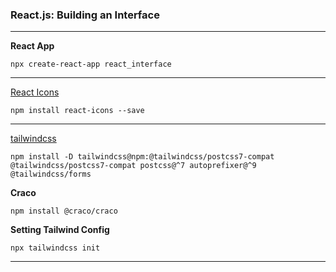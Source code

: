 ### React.js: Building an Interface

---

**React App**
```
npx create-react-app react_interface
```

---

[React Icons](https://react-icons.github.io/react-icons)
```
npm install react-icons --save
```

---

[tailwindcss](https://tailwindcss.com/)
```
npm install -D tailwindcss@npm:@tailwindcss/postcss7-compat @tailwindcss/postcss7-compat postcss@^7 autoprefixer@^9 @tailwindcss/forms
```

**Craco**
```
npm install @craco/craco
```

**Setting Tailwind Config**
```
npx tailwindcss init
```

---
